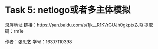 Task 5: netlogo或者多主体模拟
====
录屏地址
    链接：https://pan.baidu.com/s/1jk__R1KVrGUJh0gkptxZJQ 
    提取码：rm1e 

作者：张思艺  学号：16307110398
